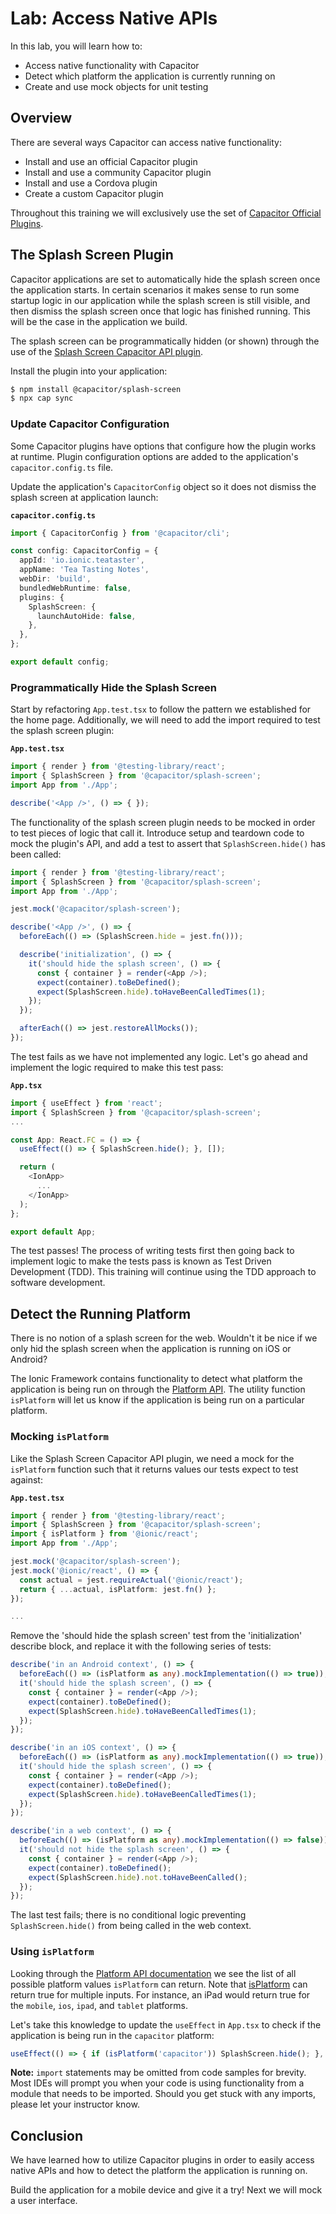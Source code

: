 # Lab: Access Native APIs

In this lab, you will learn how to:

- Access native functionality with Capacitor
- Detect which platform the application is currently running on
- Create and use mock objects for unit testing

## Overview

There are several ways Capacitor can access native functionality:

- Install and use an official Capacitor plugin
- Install and use a community Capacitor plugin
- Install and use a Cordova plugin
- Create a custom Capacitor plugin

Throughout this training we will exclusively use the set of <a href="https://capacitorjs.com/docs/apis" target="_blank">Capacitor Official Plugins</a>.

## The Splash Screen Plugin

Capacitor applications are set to automatically hide the splash screen once the application starts. In certain scenarios it makes sense to run some startup logic in our application while the splash screen is still visible, and then dismiss the splash screen once that logic has finished running. This will be the case in the application we build.

The splash screen can be programmatically hidden (or shown) through the use of the <a href="https://capacitorjs.com/docs/apis/splash-screen" target="_blank">Splash Screen Capacitor API plugin</a>.

Install the plugin into your application:

```bash
$ npm install @capacitor/splash-screen
$ npx cap sync
```

### Update Capacitor Configuration

Some Capacitor plugins have options that configure how the plugin works at runtime. Plugin configuration options are added to the application's `capacitor.config.ts` file.

Update the application's `CapacitorConfig` object so it does not dismiss the splash screen at application launch:

**`capacitor.config.ts`**

```TypeScript
import { CapacitorConfig } from '@capacitor/cli';

const config: CapacitorConfig = {
  appId: 'io.ionic.teataster',
  appName: 'Tea Tasting Notes',
  webDir: 'build',
  bundledWebRuntime: false,
  plugins: {
    SplashScreen: {
      launchAutoHide: false,
    },
  },
};

export default config;
```

### Programmatically Hide the Splash Screen

Start by refactoring `App.test.tsx` to follow the pattern we established for the home page. Additionally, we will need to add the import required to test the splash screen plugin:

**`App.test.tsx`**

```TypeScript
import { render } from '@testing-library/react';
import { SplashScreen } from '@capacitor/splash-screen';
import App from './App';

describe('<App />', () => { });
```

The functionality of the splash screen plugin needs to be mocked in order to test pieces of logic that call it. Introduce setup and teardown code to mock the plugin's API, and add a test to assert that `SplashScreen.hide()` has been called:

```TypeScript
import { render } from '@testing-library/react';
import { SplashScreen } from '@capacitor/splash-screen';
import App from './App';

jest.mock('@capacitor/splash-screen');

describe('<App />', () => {
  beforeEach(() => (SplashScreen.hide = jest.fn()));

  describe('initialization', () => {
    it('should hide the splash screen', () => {
      const { container } = render(<App />);
      expect(container).toBeDefined();
      expect(SplashScreen.hide).toHaveBeenCalledTimes(1);
    });
  });

  afterEach(() => jest.restoreAllMocks());
});
```

The test fails as we have not implemented any logic. Let's go ahead and implement the logic required to make this test pass:

**`App.tsx`**

```TypeScript
import { useEffect } from 'react';
import { SplashScreen } from '@capacitor/splash-screen';
...

const App: React.FC = () => {
  useEffect(() => { SplashScreen.hide(); }, []);

  return (
    <IonApp>
      ...
    </IonApp>
  );
};

export default App;
```

The test passes! The process of writing tests first then going back to implement logic to make the tests pass is known as Test Driven Development (TDD). This training will continue using the TDD approach to software development.

## Detect the Running Platform

There is no notion of a splash screen for the web. Wouldn't it be nice if we only hid the splash screen when the application is running on iOS or Android?

The Ionic Framework contains functionality to detect what platform the application is being run on through the <a href="https://ionicframework.com/docs/react/platform" target="_blank">Platform API</a>. The utility function `isPlatform` will let us know if the application is being run on a particular platform.

### Mocking `isPlatform`

Like the Splash Screen Capacitor API plugin, we need a mock for the `isPlatform` function such that it returns values our tests expect to test against:

**`App.test.tsx`**

```TypeScript
import { render } from '@testing-library/react';
import { SplashScreen } from '@capacitor/splash-screen';
import { isPlatform } from '@ionic/react';
import App from './App';

jest.mock('@capacitor/splash-screen');
jest.mock('@ionic/react', () => {
  const actual = jest.requireActual('@ionic/react');
  return { ...actual, isPlatform: jest.fn() };
});

...
```

Remove the 'should hide the splash screen' test from the 'initialization' describe block, and replace it with the following series of tests:

```TypeScript
describe('in an Android context', () => {
  beforeEach(() => (isPlatform as any).mockImplementation(() => true));
  it('should hide the splash screen', () => {
    const { container } = render(<App />);
    expect(container).toBeDefined();
    expect(SplashScreen.hide).toHaveBeenCalledTimes(1);
  });
});

describe('in an iOS context', () => {
  beforeEach(() => (isPlatform as any).mockImplementation(() => true));
  it('should hide the splash screen', () => {
    const { container } = render(<App />);
    expect(container).toBeDefined();
    expect(SplashScreen.hide).toHaveBeenCalledTimes(1);
  });
});

describe('in a web context', () => {
  beforeEach(() => (isPlatform as any).mockImplementation(() => false));
  it('should not hide the splash screen', () => {
    const { container } = render(<App />);
    expect(container).toBeDefined();
    expect(SplashScreen.hide).not.toHaveBeenCalled();
  });
});
```

The last test fails; there is no conditional logic preventing `SplashScreen.hide()` from being called in the web context.

### Using `isPlatform`

Looking through the <a href="https://ionicframework.com/docs/react/platform#platforms" target="_blank">Platform API documentation</a> we see the list of all possible platform values `isPlatform` can return. Note that <a href="https://ionicframework.com/docs/react/platform#isplatform" target="_blank">isPlatform</a> can return true for multiple inputs. For instance, an iPad would return true for the `mobile`, `ios`, `ipad`, and `tablet` platforms.

Let's take this knowledge to update the `useEffect` in `App.tsx` to check if the application is being run in the `capacitor` platform:

```TypeScript
useEffect(() => { if (isPlatform('capacitor')) SplashScreen.hide(); }, []);
```

**Note:** `import` statements may be omitted from code samples for brevity. Most IDEs will prompt you when your code is using functionality from a module that needs to be imported. Should you get stuck with any imports, please let your instructor know.

## Conclusion

We have learned how to utilize Capacitor plugins in order to easily access native APIs and how to detect the platform the application is running on.

Build the application for a mobile device and give it a try! Next we will mock a user interface.
